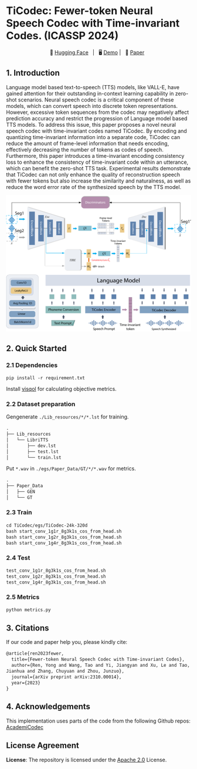 # TiCodec: Fewer-token Neural Speech Codec with Time-invariant Codes. (ICASSP 2024)

<p align="center">
        🤗 <a href="https://huggingface.co/y-ren16/TiCodec">Hugging Face</a>&nbsp&nbsp | &nbsp&nbsp🖥️ <a href="https://y-ren16.github.io/TiCodec">Demo</a> | &nbsp&nbsp📑 <a href="https://arxiv.org/pdf/2310.00014">Paper</a>&nbsp&nbsp
<br>

## 1. Introduction

Language model based text-to-speech (TTS) models, like VALL-E, have gained attention for their outstanding in-context learning capability in zero-shot scenarios. Neural speech codec is a critical component of these models, which can convert speech into discrete token
representations. However, excessive token sequences from the codec may negatively affect prediction accuracy and restrict the progression of Language model based TTS models. To address this issue, this paper proposes a novel neural speech codec with time-invariant
codes named TiCodec. By encoding and quantizing time-invariant information into a separate code, TiCodec can reduce the amount of frame-level information that needs encoding, effectively decreasing the number of tokens as codes of speech. Furthermore, this paper introduces a time-invariant encoding consistency loss to enhance the consistency of time-invariant code within an utterance, which can benefit the zero-shot TTS task. Experimental results demonstrate that TiCodec can not only enhance the quality of reconstruction speech with fewer tokens but also increase the similarity and
naturalness, as well as reduce the word error rate of the synthesized speech by the TTS model.

<div align="center">
  <img src="imgs/Ticodec-all.png" alt="Architecture" width="800" />
</div>

## 2. Quick Started
### 2.1 Dependencies
```
pip install -r requirement.txt
```
Install [visqol](visqol) for calculating objective metrics.
### 2.2 Dataset preparation
Gengenerate ``./Lib_resources/*/*.lst`` for training.
```
.
├── Lib_resources
│   └── LibriTTS
│       ├── dev.lst
│       ├── test.lst
│       └── train.lst
```
Put ``*.wav`` in ``./egs/Paper_Data/GT/*/*.wav`` for metrics.
```
.
├── Paper_Data
│   ├── GEN
│   └── GT
```
### 2.3 Train
```
cd TiCodec/egs/TiCodec-24k-320d
bash start_conv_1g1r_8g3k1s_cos_from_head.sh
bash start_conv_1g2r_8g3k1s_cos_from_head.sh
bash start_conv_1g4r_8g3k1s_cos_from_head.sh
```
### 2.4 Test
```
test_conv_1g1r_8g3k1s_cos_from_head.sh
test_conv_1g2r_8g3k1s_cos_from_head.sh
test_conv_1g4r_8g3k1s_cos_from_head.sh
```
### 2.5 Metrics
```
python metrics.py
```
## 3. Citations
If our code and paper help you, please kindly cite:
```
@article{ren2023fewer,
  title={Fewer-token Neural Speech Codec with Time-invariant Codes},
  author={Ren, Yong and Wang, Tao and Yi, Jiangyan and Xu, Le and Tao, Jianhua and Zhang, Chuyuan and Zhou, Junzuo},
  journal={arXiv preprint arXiv:2310.00014},
  year={2023}
}
```

## 4. Acknowledgements
This implementation uses parts of the code from the following Github repos: [AcademiCodec](https://github.com/yangdongchao/AcademiCodec)

## License Agreement

**License**: The repository is licensed under the [Apache 2.0](LICENSE) License. 
